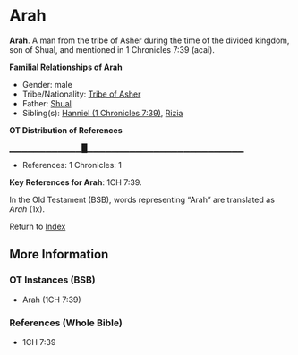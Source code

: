 # Arah
**Arah**. 
A man from the tribe of Asher during the time of the divided kingdom, son of Shual, and mentioned in 1 Chronicles 7:39 (acai). 




**Familial Relationships of Arah**


* Gender: male
* Tribe/Nationality: [Tribe of Asher](../../../groups/md/acai/Asher.md)
* Father: [Shual](Shual.md)
* Sibling(s): [Hanniel (1 Chronicles 7:39)](Hanniel.2.md), [Rizia](Rizia.md)


**OT Distribution of References**

▁▁▁▁▁▁▁▁▁▁▁▁█▁▁▁▁▁▁▁▁▁▁▁▁▁▁▁▁▁▁▁▁▁▁▁▁▁▁
* References: 1 Chronicles: 1



**Key References for Arah**: 
1CH 7:39. 


In the Old Testament (BSB), words representing “Arah” are translated as 
*Arah* (1x). 




Return to [Index](00-Index.md)

## More Information

### OT Instances (BSB)

* Arah (1CH 7:39)



### References (Whole Bible)

* 1CH 7:39



